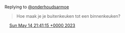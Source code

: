 Replying to [@onderhoudsarmoe](https://twitter.com/onderhoudsarmoe/status/1657826207218499585)

> Hoe maak je je buitenkeuken tot een binnenkeuken?

<img src="../../media/tweet.ico" width="12" /> [Sun May 14 21:41:15 +0000 2023](https://twitter.com/DromerDenker/status/1657863669441605640)